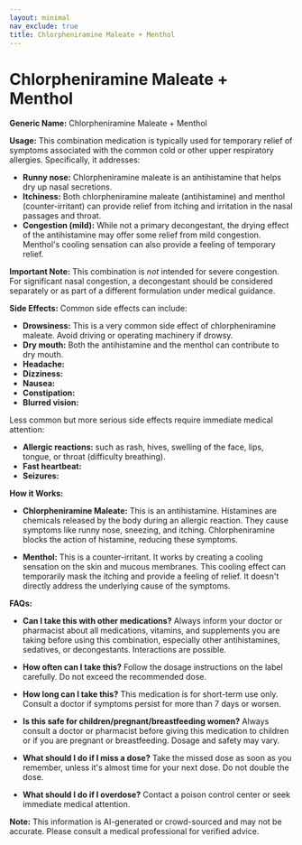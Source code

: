 ```yaml
---
layout: minimal
nav_exclude: true
title: Chlorpheniramine Maleate + Menthol
---
```


# Chlorpheniramine Maleate + Menthol

**Generic Name:** Chlorpheniramine Maleate + Menthol

**Usage:** This combination medication is typically used for temporary relief of symptoms associated with the common cold or other upper respiratory allergies.  Specifically, it addresses:

* **Runny nose:** Chlorpheniramine maleate is an antihistamine that helps dry up nasal secretions.
* **Itchiness:** Both chlorpheniramine maleate (antihistamine) and menthol (counter-irritant) can provide relief from itching and irritation in the nasal passages and throat.
* **Congestion (mild):** While not a primary decongestant, the drying effect of the antihistamine may offer some relief from mild congestion.  Menthol's cooling sensation can also provide a feeling of temporary relief.

**Important Note:** This combination is *not* intended for severe congestion. For significant nasal congestion, a decongestant should be considered separately or as part of a different formulation under medical guidance.


**Side Effects:**  Common side effects can include:

* **Drowsiness:** This is a very common side effect of chlorpheniramine maleate. Avoid driving or operating machinery if drowsy.
* **Dry mouth:**  Both the antihistamine and the menthol can contribute to dry mouth.
* **Headache:**
* **Dizziness:**
* **Nausea:**
* **Constipation:**
* **Blurred vision:**


Less common but more serious side effects require immediate medical attention:

* **Allergic reactions:** such as rash, hives, swelling of the face, lips, tongue, or throat (difficulty breathing).
* **Fast heartbeat:**
* **Seizures:**


**How it Works:**

* **Chlorpheniramine Maleate:** This is an antihistamine.  Histamines are chemicals released by the body during an allergic reaction. They cause symptoms like runny nose, sneezing, and itching. Chlorpheniramine blocks the action of histamine, reducing these symptoms.

* **Menthol:**  This is a counter-irritant.  It works by creating a cooling sensation on the skin and mucous membranes. This cooling effect can temporarily mask the itching and provide a feeling of relief.  It doesn't directly address the underlying cause of the symptoms.


**FAQs:**

* **Can I take this with other medications?**  Always inform your doctor or pharmacist about all medications, vitamins, and supplements you are taking before using this combination, especially other antihistamines, sedatives, or decongestants.  Interactions are possible.

* **How often can I take this?** Follow the dosage instructions on the label carefully.  Do not exceed the recommended dose.

* **How long can I take this?**  This medication is for short-term use only.  Consult a doctor if symptoms persist for more than 7 days or worsen.

* **Is this safe for children/pregnant/breastfeeding women?**  Always consult a doctor or pharmacist before giving this medication to children or if you are pregnant or breastfeeding.  Dosage and safety may vary.

* **What should I do if I miss a dose?**  Take the missed dose as soon as you remember, unless it's almost time for your next dose.  Do not double the dose.

* **What should I do if I overdose?** Contact a poison control center or seek immediate medical attention.

**Note:** This information is AI-generated or crowd-sourced and may not be accurate. Please consult a medical professional for verified advice.